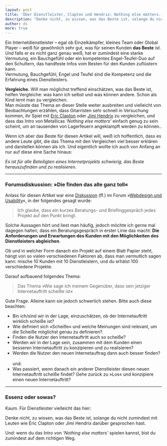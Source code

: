 ```yaml
---
layout: post
title: 'Über Dienstleister, Clapton und Hendrix: Nothing else matters.'
description: "Denke nicht, zu wissen, was das Beste ist, solange du nicht zumindest mit Leuten wie Eric Clapton oder Jimi Hendrix darüber gesprochen hast."
author: ds
more: true
---
```


Ein Internetdienstleister – egal ob Einzelkämpfer, kleines Team oder Global Player – weiß für gewöhnlich sehr gut, was für seinen Kunden **das Beste** ist. Und falls er es nicht ganz genau weiß, hat er zumindest eine starke Vermutung, ein Bauchgefühl oder ein kompetentes Engel-Teufel-Duo auf den Schultern, das handfeste Infos vom Besten für den Kunden zuflüstern kann.  
 Vermutung, Bauchgefühl, Engel und Teufel sind die Kompetenz und die Erfahrung eines Dienstleisters.

**Vergleiche.** Will man möglichst treffend einschätzen, was das Beste ist, helfen Vergleiche: was kann ich selbst und was können andere. Schon als Kind lernt man zu vergleichen.  
 Man müsste das Thema an dieser Stelle weiter ausbreiten und vielleicht von Beobachtungen erzählen, dass Gitarristen sehr schnell in Versuchung kommen, ihr Spiel mit [Eric Clapton](http://de.wikipedia.org/wiki/Eric_Clapton) oder [Jimi Hendrix](http://de.wikipedia.org/wiki/Jimi_Hendrix) zu vergleichen, und dass das Intro von Metallicas *‘Nothing else matters’* einfach genug zu sein scheint, um an tausenden von Lagerfeuern angeklampft werden zu können..

Wenn ich aber das Beste für diesen Artikel will, weiß ich hoffentlich, dass es andere Leute gibt, die das Thema mit den Vergleichen viel besser erklären und darstellen können als ich. Und eigentlich wollte ich auch von Anfang an nur auf diese eine Sache hinaus:

*Es ist für alle Beteiligten eines Internetprojekts schwierig, das Beste herauszufinden und zu realisieren.*

---

### Forumsdiskussion: »Die finden das alle ganz toll«

Anlass für diesen Artikel war eine [Diskussion](https://www.xing.com/app/forum?op=showarticles;id=9762990) (ff.) im Forum »[Webdesign und Usability](https://www.xing.com/net/webdesignundusability)«, in der folgendes gesagt wurde:

> Ich glaube, dass ein kurzes Beratungs- und Briefinggespräch jedes Projekt auf den Punkt bringt.

Solche Aussagen hört und liest man häufig, jedoch möchte ich gerne mal dagegen halten, dass ein Beratungsgespräch in erster Linie das macht: **Die Anforderungen und Erwartungen des Kunden mit den Möglichkeiten des Dienstleisters abgleichen**.

Ob und in welcher Form danach ein Projekt auf einem Blatt Papier steht, hängt von so vielen verschiedenen Faktoren ab, dass man vermutlich sagen kann: mische 10 Kunden mit 10 Dienstleistern, und du erhälst 100 verschiedene Projekte.

Darauf aufbauend folgendes Thema:

> Das Thema »Wie sage ich meinem Gegenüber, dass sein jetziger Internetauftritt scheiße ist«

Gute Frage. Alleine kann sie jedoch schwerlich stehen. Bitte auch diese beachten:

- Bin ich/sind wir in der Lage, einzuschätzen, ob der Internetauftritt wirklich scheiße ist?
- Wie definiert sich »Scheiße« und welche Meinungen sind relevant, um die Scheiße möglichst genau zu definieren?
- Finden die Nutzer den Internetauftritt auch so scheiße?
- Werden wir in der Lage sein, zusammen mit dem Kunden einen besseren Internetauftritt zu konzipieren und zu realisieren?
- Werden die Nutzer den neuen Internetauftrag dann auch besser finden?  
   
und:
- Was passiert, wenn danach ein anderer Dienstleister diesen neuen Internetauftritt scheiße findet? Gehe zurück zu »Los« und konzipiere einen neuen Internetauftritt?

---

### Essenz oder sowas?

Kaum. Für Dienstleister vielleicht das hier:

Denke nicht, zu wissen, was das Beste ist, solange du nicht zumindest mit Leuten wie Eric Clapton oder Jimi Hendrix darüber gesprochen hast.

Und: wenn du das Intro von *‘Nothing else matters’* spielen kannst, bist du zumindest auf dem richtigen Weg.


